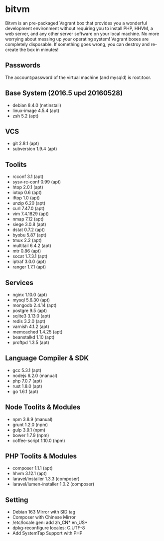 # bitvm
Bitvm is an pre-packaged Vagrant box that provides you a wonderful development environment without requiring you to install PHP, HHVM, a web server, and any other server software on your local machine. No more worrying about messing up your operating system! Vagrant boxes are completely disposable. If something goes wrong, you can destroy and re-create the box in minutes!

## Passwords
The account:password of the virtual machine (and mysqld) is root:toor.

## Base System (2016.5 upd 20160528)
* debian 8.4.0 (netinstall)
* linux-image 4.5.4 (apt)
* zsh 5.2 (apt)

## VCS
* git 2.8.1 (apt)
* subversion 1.9.4 (apt)

## Toolits
* rcconf 3.1 (apt)
* sysv-rc-conf 0.99 (apt)
* htop 2.0.1 (apt)
* iotop 0.6 (apt)
* iftop 1.0 (apt)
* unzip 6.20 (apt)
* curl 7.47.0 (apt)
* vim 7.4.1829 (apt)
* nmap 7.12 (apt)
* siege 3.0.8 (apt)
* dstat 0.7.2 (apt)
* byobu 5.87 (apt)
* tmux 2.2 (apt)
* multitail 6.4.2 (apt)
* mtr 0.86 (apt)
* socat 1.7.3.1 (apt)
* iptraf 3.0.0 (apt)
* ranger 1.7.1 (apt)

## Services
* nginx 1.10.0 (apt)
* mysql 5.6.30 (apt)
* mongodb 2.4.14 (apt)
* postgre 9.5 (apt)
* sqlite3 3.13.0 (apt)
* redis 3.2.0 (apt)
* varnish 4.1.2 (apt)
* memcached 1.4.25 (apt)
* beanstalkd 1.10 (apt)
* proftpd 1.3.5 (apt)

## Language Compiler & SDK
* gcc 5.3.1 (apt)
* nodejs 6.2.0 (manual)
* php 7.0.7 (apt)
* rust 1.8.0 (apt)
* go 1.6.1 (apt)

## Node Toolits & Modules
* npm 3.8.9 (manual)
* grunt 1.2.0 (npm)
* gulp 3.9.1 (npm)
* bower 1.7.9 (npm)
* coffee-script 1.10.0 (npm)

## PHP Toolits & Modules
* composer 1.1.1 (apt)
* hhvm 3.12.1 (apt)
* laravel/installer 1.3.3 (composer)
* laravel/lumen-installer 1.0.2 (composer)

## Setting
* Debian 163 Mirror with SID tag
* Composer with Chinese Mirror
* /etc/locale.gen: add zh_CN* en_US*
* dpkg-reconfigure locales: C.UTF-8
* Add SystemTap Support with PHP